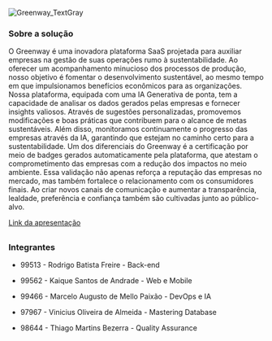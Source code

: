 ![Greenway_TextGray](https://github.com/greenway-FIAP/devops/assets/80494196/f372a4f3-2f55-4e58-ab42-b649694528fc)

### Sobre a solução
O Greenway é uma inovadora plataforma SaaS projetada para auxiliar empresas na gestão de suas operações rumo à sustentabilidade. 
Ao oferecer um acompanhamento minucioso dos processos de produção, nosso objetivo é fomentar o desenvolvimento sustentável, ao mesmo tempo em que impulsionamos benefícios econômicos para as organizações. 
Nossa plataforma, equipada com uma IA Generativa de ponta, tem a capacidade de analisar os dados gerados pelas empresas e fornecer insights valiosos. 
Através de sugestões personalizadas, promovemos modificações e boas práticas que contribuem para o alcance de metas sustentáveis. 
Além disso, monitoramos continuamente o progresso das empresas através da IA, garantindo que estejam no caminho certo para a sustentabilidade. 
Um dos diferenciais do Greenway é a certificação por meio de badges gerados automaticamente pela plataforma, que atestam o comprometimento das empresas com a redução dos impactos no meio ambiente. 
Essa validação não apenas reforça a reputação das empresas no mercado, mas também fortalece o relacionamento com os consumidores finais. 
Ao criar novos canais de comunicação e aumentar a transparência, lealdade, preferência e confiança também são cultivadas junto ao público-alvo.

[Link da apresentação](https://youtu.be/eGrA5A0sdb8)

##

### Integrantes

- 99513 - Rodrigo Batista Freire - Back-end

- 99562 - Kaique Santos de Andrade - Web e Mobile

- 99466 - Marcelo Augusto de Mello Paixão - DevOps e IA

- 97967 - Vinicius Oliveira de Almeida - Mastering Database

- 98644 - Thiago Martins Bezerra - Quality Assurance
